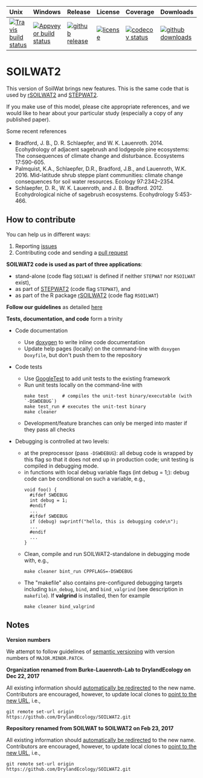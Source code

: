 | Unix | Windows | Release | License | Coverage | Downloads |
| :---- | :---- | :---- | :---- | :---- | :---- |
[ ![Travis build status][1]][2] | [![Appveyor build status][3]][4] | [ ![github release][5]][6] | [![license][7]][8] | [![codecov status][9]][10] | [![github downloads][11]][12] |

[1]: https://travis-ci.org/DrylandEcology/SOILWAT2.svg?branch=master
[2]: https://travis-ci.org/DrylandEcology/SOILWAT2
[3]: https://ci.appveyor.com/api/projects/status/noes9lralyjhen3t/branch/master?svg=true
[4]: https://ci.appveyor.com/project/DrylandEcologyGit/soilwat2/branch/master
[5]: https://img.shields.io/github/release/DrylandEcology/SOILWAT2.svg?label=current+release
[6]: https://github.com/DrylandEcology/SOILWAT2/releases
[7]: https://img.shields.io/github/license/DrylandEcology/SOILWAT2.svg
[8]: https://www.gnu.org/licenses/gpl.html
[9]: https://codecov.io/gh/DrylandEcology/SOILWAT2/branch/master/graph/badge.svg
[10]: https://codecov.io/gh/DrylandEcology/SOILWAT2
[11]: https://img.shields.io/github/downloads/DrylandEcology/SOILWAT2/total.svg
[12]: https://github.com/DrylandEcology/SOILWAT2


# SOILWAT2

This version of SoilWat brings new features. This is the same
code that is used by [rSOILWAT2](https://github.com/DrylandEcology/rSOILWAT2)
and [STEPWAT2](https://github.com/DrylandEcology/STEPWAT2).

If you make use of this model, please cite appropriate references, and we would
like to hear about your particular study (especially a copy of any published
paper).


Some recent references

* Bradford, J. B., D. R. Schlaepfer, and W. K. Lauenroth. 2014. Ecohydrology of
  adjacent sagebrush and lodgepole pine ecosystems: The consequences of climate
  change and disturbance. Ecosystems 17:590-605.
* Palmquist, K.A., Schlaepfer, D.R., Bradford, J.B., and Lauenroth, W.K. 2016.
  Mid-latitude shrub steppe plant communities: climate change consequences for
  soil water resources. Ecology 97:2342–2354.
* Schlaepfer, D. R., W. K. Lauenroth, and J. B. Bradford. 2012. Ecohydrological
  niche of sagebrush ecosystems. Ecohydrology 5:453-466.


## How to contribute
You can help us in different ways:

1. Reporting [issues](https://github.com/DrylandEcology/SOILWAT2/issues)
2. Contributing code and sending a
   [pull request](https://github.com/DrylandEcology/SOILWAT2/pulls)


__SOILWAT2 code is used as part of three applications__:
  * stand-alone (code flag `SOILWAT` is defined if neither `STEPWAT` nor
    `RSOILWAT` exist),
  * as part of [STEPWAT2](https://github.com/DrylandEcology/STEPWAT2)
    (code flag `STEPWAT`), and
  * as part of the R package
    [rSOILWAT2](https://github.com/DrylandEcology/rSOILWAT2)
    (code flag `RSOILWAT`)


__Follow our guidelines__ as detailed
[here](https://github.com/DrylandEcology/workflow_guidelines)

__Tests, documentation, and code__ form a trinity
- Code documentation
  * Use [doxygen](http://www.stack.nl/~dimitri/doxygen/) to write inline code
    documentation
  * Update help pages (locally) on the command-line with `doxygen Doxyfile`,
    but don't push them to the repository
- Code tests
  * Use [GoogleTest](https://github.com/google/googletest/blob/master/googletest/docs/Documentation.md)
    to add unit tests to the existing framework
  * Run unit tests locally on the command-line with
    ```
    make test     # compiles the unit-test binary/executable (with `-DSWDEBUG`)
    make test_run # executes the unit-test binary
    make cleaner
    ```
  * Development/feature branches can only be merged into master if they pass
    all checks

- Debugging is controlled at two levels:
  * at the preprocessor (pass `-DSWDEBUG`):
    all debug code is wrapped by this flag so that it does not end up in
    production code; unit testing is compiled in debugging mode.
  * in functions with local debug variable flags (int debug = 1;):
    debug code can be conditional on such a variable, e.g.,
    ```
    void foo() {
      #ifdef SWDEBUG
      int debug = 1;
      #endif
      ...
      #ifdef SWDEBUG
      if (debug) swprintf("hello, this is debugging code\n");
      ...
      #endif
      ...
    }
    ```
  * Clean, compile and run SOILWAT2-standalone in debugging mode with, e.g.,
    ```
    make cleaner bint_run CPPFLAGS=-DSWDEBUG
    ```
  * The "makefile" also contains pre-configured debugging targets including
    `bin_debug`, `bind`, and `bind_valgrind` (see description in `makefile`).
    If **valgrind** is installed, then for example
    ```
    make cleaner bind_valgrind
    ```

## Notes

__Version numbers__

We attempt to follow guidelines of [semantic versioning](http://semver.org/)
with version numbers of `MAJOR.MINOR.PATCH`.


__Organization renamed from Burke-Lauenroth-Lab to DrylandEcology on Dec 22, 2017__

All existing information should
[automatically be redirected](https://help.github.com/articles/renaming-a-repository/)
to the new name.
Contributors are encouraged, however, to update local clones to
[point to the new URL](https://help.github.com/articles/changing-a-remote-s-url/),
i.e.,
```
git remote set-url origin https://github.com/DrylandEcology/SOILWAT2.git
```


__Repository renamed from SOILWAT to SOILWAT2 on Feb 23, 2017__

All existing information should
[automatically be redirected](https://help.github.com/articles/renaming-a-repository/)
to the new name.
Contributors are encouraged, however, to update local clones to
[point to the new URL](https://help.github.com/articles/changing-a-remote-s-url/),
i.e.,
```
git remote set-url origin https://github.com/DrylandEcology/SOILWAT2.git
```
